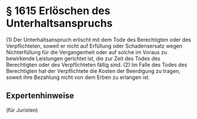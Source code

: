 # § 1615 Erlöschen des Unterhaltsanspruchs
(1) Der Unterhaltsanspruch erlischt mit dem Tode des Berechtigten oder des Verpflichteten, soweit er nicht auf Erfüllung oder Schadensersatz wegen Nichterfüllung für die Vergangenheit oder auf solche im Voraus zu bewirkende Leistungen gerichtet ist, die zur Zeit des Todes des Berechtigten oder des Verpflichteten fällig sind.
(2) Im Falle des Todes des Berechtigten hat der Verpflichtete die Kosten der Beerdigung zu tragen, soweit ihre Bezahlung nicht von dem Erben zu erlangen ist.
## Expertenhinweise
(für Juristen)